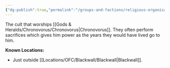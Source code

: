 ```yaml
---
{"dg-publish":true,"permalink":"/groups-and-factions/religious-organisations/the-black-cult/","tags":["Groups"],"updated":"2025-03-01T21:15:44.770+00:00"}
---
```


The cult that worships [[Gods & Heralds/Chronovorus/Chronovorus\|Chronovorus]]. They often perform sacrifices which gives him power as the years they would have lived go to him.

**Known Locations:**
- Just outside [[Locations/OFC/Blackwall/Blackwall\|Blackwall]].
